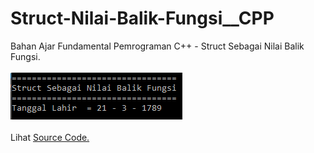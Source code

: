 # Struct-Nilai-Balik-Fungsi__CPP
Bahan Ajar Fundamental Pemrograman C++ - Struct Sebagai Nilai Balik Fungsi.<br><br>
<img src="https://github.com/RizkyKhapidsyah/Struct-Nilai-Balik-Fungsi__CPP/blob/master/Results/001.PNG"><br><br>
Lihat <a href="https://github.com/RizkyKhapidsyah/Struct-Nilai-Balik-Fungsi__CPP/blob/master/Source.cpp">Source Code.</a>

